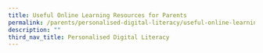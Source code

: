 ```yaml
---
title: Useful Online Learning Resources for Parents
permalink: /parents/personalised-digital-literacy/useful-online-learning-resources-for-parents/
description: ""
third_nav_title: Personalised Digital Literacy
---
```

